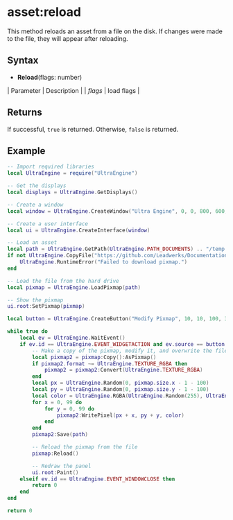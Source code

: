 # asset:reload

This method reloads an asset from a file on the disk. If changes were made to the file, they will appear after reloading.

## Syntax

- **Reload**(flags: number)

| Parameter | Description |
| *flags* | load flags |

## Returns

If successful, `true` is returned. Otherwise, `false` is returned.

## Example

```lua
-- Import required libraries
local UltraEngine = require("UltraEngine")

-- Get the displays
local displays = UltraEngine.GetDisplays()

-- Create a window
local window = UltraEngine.CreateWindow("Ultra Engine", 0, 0, 800, 600, displays[1])

-- Create a user interface
local ui = UltraEngine.CreateInterface(window)

-- Load an asset
local path = UltraEngine.GetPath(UltraEngine.PATH_DOCUMENTS) .. "/temp.dds"
if not UltraEngine.CopyFile("https://github.com/Leadwerks/Documentation/raw/master/Assets/Materials/Ground/dirt01.dds", path) then
    UltraEngine.RuntimeError("Failed to download pixmap.")
end

-- Load the file from the hard drive
local pixmap = UltraEngine.LoadPixmap(path)

-- Show the pixmap
ui.root:SetPixmap(pixmap)

local button = UltraEngine.CreateButton("Modify Pixmap", 10, 10, 100, 30, ui.root)

while true do
    local ev = UltraEngine.WaitEvent()
    if ev.id == UltraEngine.EVENT_WIDGETACTION and ev.source == button then
        -- Make a copy of the pixmap, modify it, and overwrite the file
        local pixmap2 = pixmap:Copy():AsPixmap()
        if pixmap2.format ~= UltraEngine.TEXTURE_RGBA then
            pixmap2 = pixmap2:Convert(UltraEngine.TEXTURE_RGBA)
        end
        local px = UltraEngine.Random(0, pixmap.size.x - 1 - 100)
        local py = UltraEngine.Random(0, pixmap.size.y - 1 - 100)
        local color = UltraEngine.RGBA(UltraEngine.Random(255), UltraEngine.Random(255), UltraEngine.Random(255), 255)
        for x = 0, 99 do
            for y = 0, 99 do
                pixmap2:WritePixel(px + x, py + y, color)
            end
        end
        pixmap2:Save(path)

        -- Reload the pixmap from the file
        pixmap:Reload()

        -- Redraw the panel
        ui.root:Paint()
    elseif ev.id == UltraEngine.EVENT_WINDOWCLOSE then
        return 0
    end
end

return 0
```
